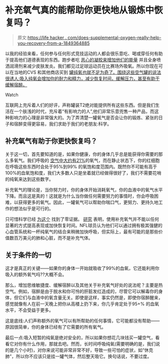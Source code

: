 # 补充氧气真的能帮助你更快地从锻炼中恢复吗？

> 原文:[https://life hacker . com/does-supplemental-oxygen-really-help-you-recovery-from-a-1849364885](https://lifehacker.com/does-supplemental-oxygen-really-help-you-recover-from-a-1849364885)

以我的经验来看，任何参与任何形式竞技运动的人都会很乐意吃、喝或穿任何有助于提高他们道德表现的东西。跑步者吃 [恶心的凝胶来增加他们的能量](https://lifehacker.com/try-these-real-food-substitutes-for-gels-sports-drinks-1846291756) 并且全身喷洒润滑剂来减少皮肤发炎。我们都见过足球运动员在比赛场外吸氧。所以你现在可以在当地的CVS 和其他商店买到 [罐纯氧也就不足为奇了。围绕这些空气罐的说法很诱人:吸入纯氧会增加你的耐力和精力，减少恢复时间，缓解压力，甚至有助于缓解宿醉。](https://www.cvs.com/shop/boost-oxygen-medium-natural-5-liter-prodid-2330023) 

Watch

互联网上充斥着人们的好评，声称罐装T2绝对能提供所有这些东西。但是我们生活在一个肤浅的时代，充斥着“有影响力的人”,他们非常乐意兜售一种产品，而这种影响力的心理是非常强大的。为了弄清楚一罐氧气是否会让你的锻炼、紧张的日子和宿醉变得更容易，我们求助于我们的老朋友:科学。

## 补充氧气有助于你更快恢复吗？

关于这一切，首先要知道的是，如果你健康，你的身体几乎总是能获得你需要的那么多氧气。我们呼吸的 [空气中大约有21%](https://www.webmd.com/balance/features/rise-of-oxygen-bars)的氧气，而在静止状态下，你的红细胞在呼吸这些东西时会处于95%到99% 的氧饱和度范围内。既然你不可能有高于100%的血氧饱和度，我们大多数人只是坐着就已经做得很好了，我们不需要花哨的纯氧来达到这些数字。

补充氧气的理论是，当你努力时，你的身体开始消耗氧气，你的血液中的氧气水平下降。而且这是真的！这就是为什么当你做任何需要努力的事情时，你会呼吸困难，以获得更多的氧气。因此，一罐氧气可以帮助你喘口气，更努力、更持久地工作的想法似乎是可行的。

只可惜科学已经 [为这个](https://www.physiciansweekly.com/supplemental-oxygen-not-performance-enhancing-drug) 找到了零证据。 [研究](https://pubmed.ncbi.nlm.nih.gov/1602946/) 表明，使用补充氧气并不能以任何显著的方式提高表现或加快恢复时间。NFL球员认为他们可以通过拥有极其强健的心血管系统和一杯纯氧气的结合来稍微加快呼吸，但实际上，最有可能的是那些价值数百万美元的肺和心脏，而不是补充气体。

## 关于条件的一切

这才是真正的关键——如果你的身体一开始就吸收了99%的血氧，它还能利用你吸入的额外氧气吗??大概不会。

那么，增加思维敏捷度、缓解宿醉以及其他关于补充氧气好处的说法呢？主要是热空气。例如，宿醉是由于脱水和你可怜的肝脏发红造成的，尽管它可以解毒你的身体，但它们与血液中的氧含量无关。即使是这样，事实仍然是，即使你宿醉醒来，感觉就像有人在前一天晚上把你从高楼上扔下来，你几乎肯定处于95+% 的血氧水平，不会受益于更多。

这是底线:人们声称额外的氧气可以有所帮助的任何事情，它可能都没有帮助——原因很简单，你的身体已经有了它需要的所有氧气。

最后一点:吸入短暂的纯氧是绝对安全的，所以如果你想花几块钱买一罐空气，看看它对你有什么作用，那就去吧。然而，长时间呼吸纯氧(需要明确的是，我们说的是几个小时)，对你来说可能非常非常不好，导致一些可怕的症状，如“休克肺”，所以你不应该只是挂一罐气体，然后整天吸它。换句话说，不要过度。